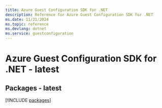 ```yaml
---
title: Azure Guest Configuration SDK for .NET
description: Reference for Azure Guest Configuration SDK for .NET
ms.date: 11/21/2024
ms.topic: reference
ms.devlang: dotnet
ms.service: guestconfiguration
---
```

# Azure Guest Configuration SDK for .NET - latest
## Packages - latest
[!INCLUDE [packages](guest-configuration-index.md)]